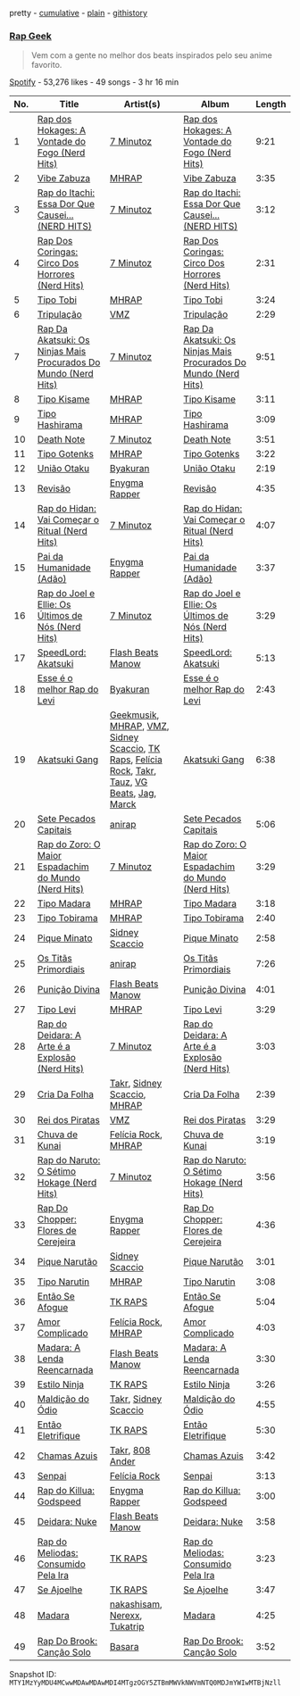 pretty - [cumulative](/playlists/cumulative/37i9dQZF1DX8dQ571UG10R.md) - [plain](/playlists/plain/37i9dQZF1DX8dQ571UG10R) - [githistory](https://github.githistory.xyz/mackorone/spotify-playlist-archive/blob/main/playlists/plain/37i9dQZF1DX8dQ571UG10R)

### [Rap Geek](https://open.spotify.com/playlist/37i9dQZF1DX8dQ571UG10R)

> Vem com a gente no melhor dos beats inspirados pelo seu anime favorito.

[Spotify](https://open.spotify.com/user/spotify) - 53,276 likes - 49 songs - 3 hr 16 min

| No. | Title | Artist(s) | Album | Length |
|---|---|---|---|---|
| 1 | [Rap dos Hokages: A Vontade do Fogo \(Nerd Hits\)](https://open.spotify.com/track/6xcQRc6H2UdTX425C2YzNY) | [7 Minutoz](https://open.spotify.com/artist/2563ILWHSx52eOxOoi5rJW) | [Rap dos Hokages: A Vontade do Fogo \(Nerd Hits\)](https://open.spotify.com/album/0epgFUtxp0mQwVWiGHbqzE) | 9:21 |
| 2 | [Vibe Zabuza](https://open.spotify.com/track/3HWBHERbMiilhipGquIuuE) | [MHRAP](https://open.spotify.com/artist/7w4W5Yr7oTBAqhglv0IP87) | [Vibe Zabuza](https://open.spotify.com/album/45rh16gGALDIn93TdurKkg) | 3:35 |
| 3 | [Rap do Itachi: Essa Dor Que Causei..\. \(NERD HITS\)](https://open.spotify.com/track/1AiQsM4HVi0A3xxrXKvdxu) | [7 Minutoz](https://open.spotify.com/artist/2563ILWHSx52eOxOoi5rJW) | [Rap do Itachi: Essa Dor Que Causei..\. \(NERD HITS\)](https://open.spotify.com/album/51waJCCTeUhh893IsA9AeS) | 3:12 |
| 4 | [Rap Dos Coringas: Circo Dos Horrores \(Nerd Hits\)](https://open.spotify.com/track/3j4bPNymMeOJOw0WXhc9FU) | [7 Minutoz](https://open.spotify.com/artist/2563ILWHSx52eOxOoi5rJW) | [Rap Dos Coringas: Circo Dos Horrores \(Nerd Hits\)](https://open.spotify.com/album/3VeyxUS5BOFLenyKbNsscq) | 2:31 |
| 5 | [Tipo Tobi](https://open.spotify.com/track/45vigZiVUySqgsMXqxhtvp) | [MHRAP](https://open.spotify.com/artist/7w4W5Yr7oTBAqhglv0IP87) | [Tipo Tobi](https://open.spotify.com/album/5ufXwSFcC7e6DcromjzEBc) | 3:24 |
| 6 | [Tripulação](https://open.spotify.com/track/2N9AvwuptNKvpF1BM5vl7E) | [VMZ](https://open.spotify.com/artist/5sgcRRQA3HrL1AVk6oMUeg) | [Tripulação](https://open.spotify.com/album/5czSNphndXvBgjXWz102vt) | 2:29 |
| 7 | [Rap Da Akatsuki: Os Ninjas Mais Procurados Do Mundo \(Nerd Hits\)](https://open.spotify.com/track/2iNZMMFEii4fU827NTyQ1J) | [7 Minutoz](https://open.spotify.com/artist/2563ILWHSx52eOxOoi5rJW) | [Rap Da Akatsuki: Os Ninjas Mais Procurados Do Mundo \(Nerd Hits\)](https://open.spotify.com/album/4VazcwScVO1t0fXDXXqQVr) | 9:51 |
| 8 | [Tipo Kisame](https://open.spotify.com/track/6PoHGkWg6VR2xXnKdMPMkn) | [MHRAP](https://open.spotify.com/artist/7w4W5Yr7oTBAqhglv0IP87) | [Tipo Kisame](https://open.spotify.com/album/2IrjtJ2rw6bAa2MKoPRRK3) | 3:11 |
| 9 | [Tipo Hashirama](https://open.spotify.com/track/1vX0KmArqxz2b0ByQQp81H) | [MHRAP](https://open.spotify.com/artist/7w4W5Yr7oTBAqhglv0IP87) | [Tipo Hashirama](https://open.spotify.com/album/3bNAqFuhuEB3YejTOnyyQU) | 3:09 |
| 10 | [Death Note](https://open.spotify.com/track/68ihXI8WnBpdrA8iLOirHw) | [7 Minutoz](https://open.spotify.com/artist/2563ILWHSx52eOxOoi5rJW) | [Death Note](https://open.spotify.com/album/0VsaLl72TuSij9cxQqBS1t) | 3:51 |
| 11 | [Tipo Gotenks](https://open.spotify.com/track/4XfvgreDThgRwqZui7VNx8) | [MHRAP](https://open.spotify.com/artist/7w4W5Yr7oTBAqhglv0IP87) | [Tipo Gotenks](https://open.spotify.com/album/0GKL2s9FkkKtK3wBFDbUfI) | 3:22 |
| 12 | [União Otaku](https://open.spotify.com/track/4O2QJmD4iRshtmNwPhnAXg) | [Byakuran](https://open.spotify.com/artist/4KzmxE2KIMp9GRuFiDsouR) | [União Otaku](https://open.spotify.com/album/5b8AZgNHUnSisyN2BaJeUz) | 2:19 |
| 13 | [Revisão](https://open.spotify.com/track/3AQIGKFepAlEyMeV1VQVjZ) | [Enygma Rapper](https://open.spotify.com/artist/3vQAVbtRu2SDTgfTKcoxDu) | [Revisão](https://open.spotify.com/album/03SB4h85dE0paMinzDBIbO) | 4:35 |
| 14 | [Rap do Hidan: Vai Começar o Ritual \(Nerd Hits\)](https://open.spotify.com/track/4RQfj4QMNXCLdheNn8yVD6) | [7 Minutoz](https://open.spotify.com/artist/2563ILWHSx52eOxOoi5rJW) | [Rap do Hidan: Vai Começar o Ritual \(Nerd Hits\)](https://open.spotify.com/album/0crukJhJaU4xCCamzJFTNN) | 4:07 |
| 15 | [Pai da Humanidade \(Adão\)](https://open.spotify.com/track/389oniwXlh3UjZNsXARb9B) | [Enygma Rapper](https://open.spotify.com/artist/3vQAVbtRu2SDTgfTKcoxDu) | [Pai da Humanidade \(Adão\)](https://open.spotify.com/album/6V7KPJGqmpgWKarpIogA7r) | 3:37 |
| 16 | [Rap do Joel e Ellie: Os Últimos de Nós \(Nerd Hits\)](https://open.spotify.com/track/1k0Mtei0Qu87Xg16OMA6md) | [7 Minutoz](https://open.spotify.com/artist/2563ILWHSx52eOxOoi5rJW) | [Rap do Joel e Ellie: Os Últimos de Nós \(Nerd Hits\)](https://open.spotify.com/album/6SGI4HBaLeqcy5BwiC3OWu) | 3:29 |
| 17 | [SpeedLord: Akatsuki](https://open.spotify.com/track/0Xo6kYVMKlisXIMUFJmbwS) | [Flash Beats Manow](https://open.spotify.com/artist/0ZIlwtVZkqtMZUpbHrz8TL) | [SpeedLord: Akatsuki](https://open.spotify.com/album/14iuVUCKKTKUqJIDRCktTG) | 5:13 |
| 18 | [Esse é o melhor Rap do Levi](https://open.spotify.com/track/0TIL1uiTx69oaBUOSZZBXS) | [Byakuran](https://open.spotify.com/artist/4KzmxE2KIMp9GRuFiDsouR) | [Esse é o melhor Rap do Levi](https://open.spotify.com/album/27MB9kSbxFtNMFsR4pqyDF) | 2:43 |
| 19 | [Akatsuki Gang](https://open.spotify.com/track/6Q0UgUQaE8IdAwju7lUbk5) | [Geekmusik](https://open.spotify.com/artist/3kzjMNNmKlPwI0FvPQJzps), [MHRAP](https://open.spotify.com/artist/7w4W5Yr7oTBAqhglv0IP87), [VMZ](https://open.spotify.com/artist/5sgcRRQA3HrL1AVk6oMUeg), [Sidney Scaccio](https://open.spotify.com/artist/631T7yPinNND4sm5RINYxu), [TK Raps](https://open.spotify.com/artist/1KeEGKVJWq67DtXPZFh2mq), [Felícia Rock](https://open.spotify.com/artist/4zfIqIxYFw4kZlUiaCik2B), [Takr](https://open.spotify.com/artist/3BL1s5UAxSPUJh3QZh3IRD), [Tauz](https://open.spotify.com/artist/2fbeD4DgpQGFbowONHP6uj), [VG Beats](https://open.spotify.com/artist/4Bh0y5G503CoxJazUbgKxY), [Jag](https://open.spotify.com/artist/7I5OqFRkQwd3JJvUrCYK5k), [Marck](https://open.spotify.com/artist/6rU9HFzoXT80f6ITVEgDsb) | [Akatsuki Gang](https://open.spotify.com/album/2letRy6PxriThU7pGxNfeB) | 6:38 |
| 20 | [Sete Pecados Capitais](https://open.spotify.com/track/7hOpo4Xghw0EX1HgShJU3o) | [anirap](https://open.spotify.com/artist/0rVzRhHB7PRsiNlRn2wc4B) | [Sete Pecados Capitais](https://open.spotify.com/album/7gZnPoiybTDKjXe7NmEvms) | 5:06 |
| 21 | [Rap do Zoro: O Maior Espadachim do Mundo \(Nerd Hits\)](https://open.spotify.com/track/4suKHiKiIP8uBmYWRBm3l9) | [7 Minutoz](https://open.spotify.com/artist/2563ILWHSx52eOxOoi5rJW) | [Rap do Zoro: O Maior Espadachim do Mundo \(Nerd Hits\)](https://open.spotify.com/album/4M15kEp2oeRXUV3UsApUms) | 3:29 |
| 22 | [Tipo Madara](https://open.spotify.com/track/5X4H4ZCxjwHFuj5CMtgJ6s) | [MHRAP](https://open.spotify.com/artist/7w4W5Yr7oTBAqhglv0IP87) | [Tipo Madara](https://open.spotify.com/album/7drkyFzSw3TI0sg7JPlynu) | 3:18 |
| 23 | [Tipo Tobirama](https://open.spotify.com/track/4dmCXfDP4alC1JfQM3XB2h) | [MHRAP](https://open.spotify.com/artist/7w4W5Yr7oTBAqhglv0IP87) | [Tipo Tobirama](https://open.spotify.com/album/1dAqa80c24lQQyj0sdObb7) | 2:40 |
| 24 | [Pique Minato](https://open.spotify.com/track/1hOuDUJ8pqh5gwGiZpl2xG) | [Sidney Scaccio](https://open.spotify.com/artist/631T7yPinNND4sm5RINYxu) | [Pique Minato](https://open.spotify.com/album/5ri4PGz7cj1R9GTf5lHpr2) | 2:58 |
| 25 | [Os Titãs Primordiais](https://open.spotify.com/track/3aZ0jBsXRFbiXIFDLZR6wa) | [anirap](https://open.spotify.com/artist/0rVzRhHB7PRsiNlRn2wc4B) | [Os Titãs Primordiais](https://open.spotify.com/album/4k3S6NHWgwhVv16HAG2190) | 7:26 |
| 26 | [Punição Divina](https://open.spotify.com/track/5zYv54TK6OKcEfM74HWkkY) | [Flash Beats Manow](https://open.spotify.com/artist/0ZIlwtVZkqtMZUpbHrz8TL) | [Punição Divina](https://open.spotify.com/album/05fzl1PzT4xtsxJok87zfV) | 4:01 |
| 27 | [Tipo Levi](https://open.spotify.com/track/1cyyZkX9dUt8ilAfc96jg8) | [MHRAP](https://open.spotify.com/artist/7w4W5Yr7oTBAqhglv0IP87) | [Tipo Levi](https://open.spotify.com/album/2pu2qYzGmssUHGlj1fTOiL) | 3:29 |
| 28 | [Rap do Deidara: A Arte é a Explosão \(Nerd Hits\)](https://open.spotify.com/track/1w20E6WZTvi5HsKua0NG7M) | [7 Minutoz](https://open.spotify.com/artist/2563ILWHSx52eOxOoi5rJW) | [Rap do Deidara: A Arte é a Explosão \(Nerd Hits\)](https://open.spotify.com/album/6ydM4MMf11n5nlX4AApjVl) | 3:03 |
| 29 | [Cria Da Folha](https://open.spotify.com/track/2g57Cb8iArpvKqfEArfZcY) | [Takr](https://open.spotify.com/artist/3BL1s5UAxSPUJh3QZh3IRD), [Sidney Scaccio](https://open.spotify.com/artist/7KbIvbXjnV4pbYATvuLDgl), [MHRAP](https://open.spotify.com/artist/7w4W5Yr7oTBAqhglv0IP87) | [Cria Da Folha](https://open.spotify.com/album/74MIWbllspaCXOOGhX7UPb) | 2:39 |
| 30 | [Rei dos Piratas](https://open.spotify.com/track/3CDYKrq6GAp7AIw6ujmVn1) | [VMZ](https://open.spotify.com/artist/5sgcRRQA3HrL1AVk6oMUeg) | [Rei dos Piratas](https://open.spotify.com/album/5o1Rdvz6hHdG957z6Z3f9w) | 3:29 |
| 31 | [Chuva de Kunai](https://open.spotify.com/track/7iKZKK9gpHpOeW0Hwredfy) | [Felícia Rock](https://open.spotify.com/artist/4zfIqIxYFw4kZlUiaCik2B), [MHRAP](https://open.spotify.com/artist/7w4W5Yr7oTBAqhglv0IP87) | [Chuva de Kunai](https://open.spotify.com/album/3VfiWdnJHEUHT34XUUn68f) | 3:19 |
| 32 | [Rap do Naruto: O Sétimo Hokage \(Nerd Hits\)](https://open.spotify.com/track/3ksOOop62ZdT0MJuXttpxq) | [7 Minutoz](https://open.spotify.com/artist/2563ILWHSx52eOxOoi5rJW) | [Rap do Naruto: O Sétimo Hokage \(Nerd Hits\)](https://open.spotify.com/album/0JLQS1y6f2uTvyKP4izPAy) | 3:56 |
| 33 | [Rap Do Chopper: Flores de Cerejeira](https://open.spotify.com/track/1Vc4CybtR522rCPaOnIfGq) | [Enygma Rapper](https://open.spotify.com/artist/3vQAVbtRu2SDTgfTKcoxDu) | [Rap Do Chopper: Flores de Cerejeira](https://open.spotify.com/album/3EqMHlH0AMgUmx7xgf73aI) | 4:36 |
| 34 | [Pique Narutão](https://open.spotify.com/track/5b8WiNjA6ihEvaeB9J3eyQ) | [Sidney Scaccio](https://open.spotify.com/artist/631T7yPinNND4sm5RINYxu) | [Pique Narutão](https://open.spotify.com/album/0NtyHYCaTcHk25sROuomEL) | 3:01 |
| 35 | [Tipo Narutin](https://open.spotify.com/track/4nqvl1yLuiGO5C6TtwbKhS) | [MHRAP](https://open.spotify.com/artist/7w4W5Yr7oTBAqhglv0IP87) | [Tipo Narutin](https://open.spotify.com/album/0ikI9k4kn5GqbML5UrGQnF) | 3:08 |
| 36 | [Então Se Afogue](https://open.spotify.com/track/65vQE4uU8Vl7qH5pB8lwRN) | [TK RAPS](https://open.spotify.com/artist/7dlay5tI6UDYGbGrtW1oHx) | [Então Se Afogue](https://open.spotify.com/album/341vwbxFVT1gzohGXxwET9) | 5:04 |
| 37 | [Amor Complicado](https://open.spotify.com/track/1fiaPgQcrNhNPYdFouflft) | [Felícia Rock](https://open.spotify.com/artist/4zfIqIxYFw4kZlUiaCik2B), [MHRAP](https://open.spotify.com/artist/7w4W5Yr7oTBAqhglv0IP87) | [Amor Complicado](https://open.spotify.com/album/11Nr9YVEykejmmWdaz6eJa) | 4:03 |
| 38 | [Madara: A Lenda Reencarnada](https://open.spotify.com/track/70EKfzmUOGLZCbl2s9qJ8F) | [Flash Beats Manow](https://open.spotify.com/artist/0ZIlwtVZkqtMZUpbHrz8TL) | [Madara: A Lenda Reencarnada](https://open.spotify.com/album/3a9dHWUNuQIK3zrslZsmnE) | 3:30 |
| 39 | [Estilo Ninja](https://open.spotify.com/track/5gx959g5KMe4E1MPDYoBwN) | [TK RAPS](https://open.spotify.com/artist/7dlay5tI6UDYGbGrtW1oHx) | [Estilo Ninja](https://open.spotify.com/album/5oRTrJ28ZEkRLckMsbvtV6) | 3:26 |
| 40 | [Maldição do Ódio](https://open.spotify.com/track/0zMvUqDRnUxJVE7VBiCCFE) | [Takr](https://open.spotify.com/artist/3BL1s5UAxSPUJh3QZh3IRD), [Sidney Scaccio](https://open.spotify.com/artist/2QAbWL5uhxEJmv28GJEkzr) | [Maldição do Ódio](https://open.spotify.com/album/1Yk3IYnEjuGb8zSmkbK7No) | 4:55 |
| 41 | [Então Eletrifique](https://open.spotify.com/track/58Vs1JCZm1Ozfg3dxRFW4T) | [TK RAPS](https://open.spotify.com/artist/7dlay5tI6UDYGbGrtW1oHx) | [Então Eletrifique](https://open.spotify.com/album/13xj1xw9CDK8KHcg9810kf) | 5:30 |
| 42 | [Chamas Azuis](https://open.spotify.com/track/5PUhWvFvj8Hx1pwe0A0wGA) | [Takr](https://open.spotify.com/artist/3BL1s5UAxSPUJh3QZh3IRD), [808 Ander](https://open.spotify.com/artist/4GYAN3gAGyqrZApN0SMEMK) | [Chamas Azuis](https://open.spotify.com/album/6jydQD6FUMLFJTFVKwpfbg) | 3:42 |
| 43 | [Senpai](https://open.spotify.com/track/6jEhGdJj7F3mDf4ABc5Mrx) | [Felícia Rock](https://open.spotify.com/artist/4zfIqIxYFw4kZlUiaCik2B) | [Senpai](https://open.spotify.com/album/61qHIjDtaPBkftWKSHkqua) | 3:13 |
| 44 | [Rap do Killua: Godspeed](https://open.spotify.com/track/5bH36BU1Z4zAUcY2MTvL64) | [Enygma Rapper](https://open.spotify.com/artist/3vQAVbtRu2SDTgfTKcoxDu) | [Rap do Killua: Godspeed](https://open.spotify.com/album/73q2LBACwwMPPzkfITaduS) | 3:00 |
| 45 | [Deidara: Nuke](https://open.spotify.com/track/0m5pkgoPtYqrj2y2j7BNrS) | [Flash Beats Manow](https://open.spotify.com/artist/0ZIlwtVZkqtMZUpbHrz8TL) | [Deidara: Nuke](https://open.spotify.com/album/78rJ5rijVFOMChNbvzQt5g) | 3:58 |
| 46 | [Rap do Meliodas: Consumido Pela Ira](https://open.spotify.com/track/2AFOndIrniASqg5sFXtBSs) | [TK RAPS](https://open.spotify.com/artist/7dlay5tI6UDYGbGrtW1oHx) | [Rap do Meliodas: Consumido Pela Ira](https://open.spotify.com/album/28CWz3qiQswT8wnvM49LlZ) | 3:23 |
| 47 | [Se Ajoelhe](https://open.spotify.com/track/1xVzfXASMOg5zoBGRoe7in) | [TK RAPS](https://open.spotify.com/artist/7dlay5tI6UDYGbGrtW1oHx) | [Se Ajoelhe](https://open.spotify.com/album/79oJSsNswdXJ1wAH2JB929) | 3:47 |
| 48 | [Madara](https://open.spotify.com/track/3ZYSGRt1lnm25Br7TgE7P9) | [nakashisam](https://open.spotify.com/artist/3uGU5qTwDPeXKJRsOgehFR), [Nerexx](https://open.spotify.com/artist/7FN9bcVGUvnJO4ukEa54Rw), [Tukatrip](https://open.spotify.com/artist/41xThDLkAI5bNLiX8eFp1T) | [Madara](https://open.spotify.com/album/6NxlhpWn2vXP8xXWquPFCK) | 4:25 |
| 49 | [Rap Do Brook: Canção Solo](https://open.spotify.com/track/0hOIkoS38ZC5rbdM8sp1Bh) | [Basara](https://open.spotify.com/artist/2A8r4X2BCk6Y92EBYd3tP1) | [Rap Do Brook: Canção Solo](https://open.spotify.com/album/5L7eIZXIA12kIF2qyK2IGo) | 3:52 |

Snapshot ID: `MTY1MzYyMDU4MCwwMDAwMDAwMDI4MTgzOGY5ZTBmMWVkNWVmNTQ0MDJmYWIwMTBjNzll`
